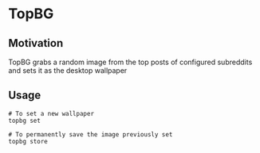 # TopBG

## Motivation

TopBG grabs a random image from the top posts of configured subreddits and sets it as the desktop wallpaper

## Usage

```shell
# To set a new wallpaper
topbg set

# To permanently save the image previously set
topbg store
```
